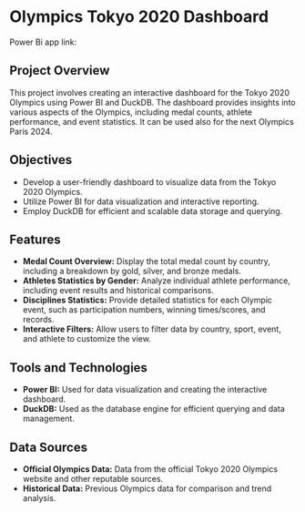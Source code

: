 # Olympics Tokyo 2020 Dashboard

Power Bi app link: 

## Project Overview

This project involves creating an interactive dashboard for the Tokyo 2020 Olympics using Power BI and DuckDB. The dashboard provides insights into various aspects of the Olympics, including medal counts, athlete performance, and event statistics.
It can be used also for the next Olympics Paris 2024.

## Objectives

- Develop a user-friendly dashboard to visualize data from the Tokyo 2020 Olympics.
- Utilize Power BI for data visualization and interactive reporting.
- Employ DuckDB for efficient and scalable data storage and querying.

## Features

- **Medal Count Overview:** Display the total medal count by country, including a breakdown by gold, silver, and bronze medals.
- **Athletes Statistics by Gender:** Analyze individual athlete performance, including event results and historical comparisons.
- **Disciplines Statistics:** Provide detailed statistics for each Olympic event, such as participation numbers, winning times/scores, and records.
- **Interactive Filters:** Allow users to filter data by country, sport, event, and athlete to customize the view.
  
## Tools and Technologies

- **Power BI:** Used for data visualization and creating the interactive dashboard.
- **DuckDB:** Used as the database engine for efficient querying and data management.

## Data Sources

- **Official Olympics Data:** Data from the official Tokyo 2020 Olympics website and other reputable sources.
- **Historical Data:** Previous Olympics data for comparison and trend analysis.
